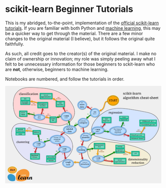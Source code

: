 # scikit-learn Beginner Tutorials

This is my abridged, to-the-point, implementation of the [official scikit-learn tutorials](http://scikit-learn.org/stable/tutorial/index.html). If you are familiar with both Python and [machine learning](https://en.wikipedia.org/wiki/Machine_learning), this may be a quicker way to get through the material. There are a few minor changes to the original material (I believe), but it follows the original quite faithfully.

As such, all credit goes to the creator(s) of the original material. I make no claim of ownership or innovation; my role was simply peeling away what I felt to be unnecessary information for those beginners to sckit-learn who are __not__, otherwise, beginners to machine learning.

Notebooks are numbered, and follow the tutorials in order.

![Choose Wisely](./img/ml_map.jpg)


